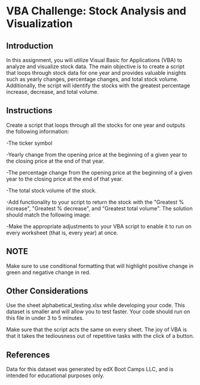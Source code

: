 # VBA Challenge: Stock Analysis and Visualization

## Introduction
 In this assignment, you will utilize Visual Basic for Applications (VBA) to analyze and visualize stock data. The main objective is to create a script that loops through stock data for one year and provides valuable insights such as yearly changes, percentage changes, and total stock volume. Additionally, the script will identify the stocks with the greatest percentage increase, decrease, and total volume.
 
## Instructions
Create a script that loops through all the stocks for one year and outputs the following information:

-The ticker symbol

-Yearly change from the opening price at the beginning of a given year to the closing price at the end of that year.

-The percentage change from the opening price at the beginning of a given year to the closing price at the end of that year.

-The total stock volume of the stock.

-Add functionality to your script to return the stock with the "Greatest % increase", "Greatest % decrease", and "Greatest total volume". The solution should match the following image:

-Make the appropriate adjustments to your VBA script to enable it to run on every worksheet (that is, every year) at once.

## NOTE
Make sure to use conditional formatting that will highlight positive change in green and negative change in red.

## Other Considerations
Use the sheet alphabetical_testing.xlsx while developing your code. This dataset is smaller and will allow you to test faster. Your code should run on this file in under 3 to 5 minutes.

Make sure that the script acts the same on every sheet. The joy of VBA is that it takes the tediousness out of repetitive tasks with the click of a button.

## References
Data for this dataset was generated by edX Boot Camps LLC, and is intended for educational purposes only.

